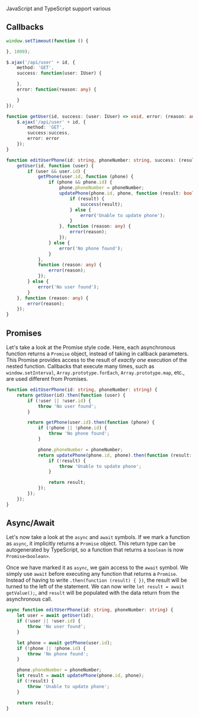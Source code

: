 JavaScript and TypeScript support various 

## Callbacks

```` TypeScript
window.setTimeout(function () {

}, 1000);
````

```` TypeScript
$.ajax('/api/user' + id, {
    method: 'GET',
    success: function(user: IUser) {

    },
    error: function(reason: any) {

    }
});
````

```` TypeScript
function getUser(id, success: (user: IUser) => void, error: (reason: any) => void)
    $.ajax('/api/user' + id, {
        method: 'GET',
        success:success,
        error: error
    });
}
````

```` TypeScript
function editUserPhone(id: string, phoneNumber: string, success: (result: boolean) => void, error: (reason: any) => void) {
    getUser(id, function (user) {
        if (user && user.id) {
            getPhone(user.id, function (phone) {
                if (phone && phone.id) {
                    phone.phoneNumber = phoneNumber;
                    updatePhone(phone.id, phone, function (result: boolean) {
                        if (result) {
                            success(result);
                        } else {
                            error('Unable to update phone');
                        }
                    }, function (reason: any) {
                        error(reason);
                    });
                } else {
                    error('No phone found');
                }
            },
            function (reason: any) {
                error(reason);
            });
        } else {
            error('No user found');
        }
    }, function (reason: any) {
        error(reason);
    });
}
````

## Promises

Let's take a look at the Promise style code.  Here, each asynchronous function returns a `Promise` object, instead of taking in callback parameters.  This Promise provides access to the result of *exactly one* execution of the nested function.  Callbacks that execute many times, such as `window.setInterval`, `Array.prototype.forEach`, `Array.prototype.map`, etc., are used different from Promises.

```` TypeScript
function editUserPhone(id: string, phoneNumber: string) {
    return getUser(id).then(function (user) {
        if (!user || !user.id) {
            throw 'No user found';
        }

        return getPhone(user.id).then(function (phone) {
            if (!phone || !phone.id) {
                throw 'No phone found';
            }

            phone.phoneNumber = phoneNumber;
            return updatePhone(phone.id, phone).then(function (result: boolean) {
                if (!result) {
                    throw 'Unable to update phone';
                }

                return result;
            });
        });
    });
}
````

## Async/Await

Let's now take a look at the `async` and `await` symbols.  If we mark a function as `async`, it implicitly returns a `Promise` object.  This return type can be autogenerated by TypeScript, so a function that returns a `boolean` is now `Promise<boolean>`.

Once we have marked it as `async`, we gain access to the `await` symbol.  We simply use `await` before executing any function that returns a `Promise`.  Instead of having to write `.then(function (result) { })`, the result will be turned to the left of the statement.  We can now write `let result = await getValue();`, and `result` will be populated with the data return from the asynchronous call.

```` TypeScript
async function editUserPhone(id: string, phoneNumber: string) {
    let user = await getUser(id);
    if (!user || !user.id) {
        throw 'No user found';
    }

    let phone = await getPhone(user.id);
    if (!phone || !phone.id) {
        throw 'No phone found';
    }

    phone.phoneNumber = phoneNumber;
    let result = await updatePhone(phone.id, phone);
    if (!result) {
        throw 'Unable to update phone';
    }

    return result;
}
````
